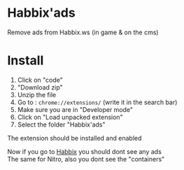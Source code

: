 # Habbix'ads

Remove ads from Habbix.ws (in game & on the cms)

# Install

1. Click on "code"
2. "Download zip"
3. Unzip the file
4. Go to : `chrome://extensions/` (write it in the search bar)
5. Make sure you are in "Developer mode"
6. Click on "Load unpacked extension"
7. Select the folder "Habbix'ads"

The extension should be installed and enabled

Now if you go to [Habbix](https://habbix.ws) you should dont see any ads\
The same for Nitro, also you dont see the "containers"